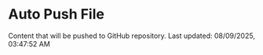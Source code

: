# Auto Push File

Content that will be pushed to GitHub repository.
Last updated: 08/09/2025, 03:47:52 AM